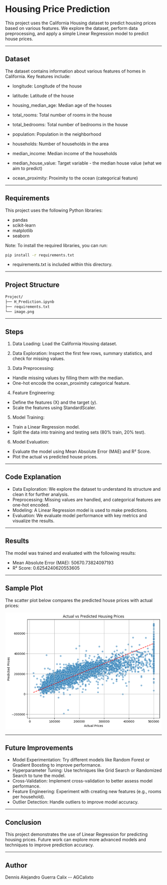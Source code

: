 # Housing Price Prediction

This project uses the California Housing dataset to predict housing prices based on various features. We explore the dataset, perform data preprocessing, and apply a simple Linear Regression model to predict house prices.

---

## Dataset

The dataset contains information about various features of homes in California. Key features include:

- longitude: Longitude of the house

- latitude: Latitude of the house

- housing_median_age: Median age of the houses

- total_rooms: Total number of rooms in the house

- total_bedrooms: Total number of bedrooms in the house

- population: Population in the neighborhood

- households: Number of households in the area

- median_income: Median income of the households

- median_house_value: Target variable - the median house value (what we aim to predict)

- ocean_proximity: Proximity to the ocean (categorical feature)

---

## Requirements

This project uses the following Python libraries:

- pandas
- scikit-learn
- matplotlib
- seaborn

Note: To install the required libraries, you can run:

```bash
pip install -r requirements.txt
```

- requirements.txt is included within this directory.

---

## Project Structure 

```plaintext
Project/
├── H_Prediction.ipynb
├── requirements.txt
└── image.png
```
---

## Steps

1. Data Loading: Load the California Housing dataset.

2. Data Exploration: Inspect the first few rows, summary statistics, and check for missing values.

3. Data Preprocessing:
- Handle missing values by filling them with the median.
- One-hot encode the ocean_proximity categorical feature.

4. Feature Engineering:
- Define the features (X) and the target (y).
- Scale the features using StandardScaler.

5. Model Training:
- Train a Linear Regression model.
- Split the data into training and testing sets (80% train, 20% test).


6. Model Evaluation:
- Evaluate the model using Mean Absolute Error (MAE) and R² Score.
- Plot the actual vs predicted house prices.

---

## Code Explanation

- Data Exploration: We explore the dataset to understand its structure and clean it for further analysis.
- Preprocessing: Missing values are handled, and categorical features are one-hot encoded.
- Modeling: A Linear Regression model is used to make predictions.
- Evaluation: We evaluate model performance with key metrics and visualize the results.

---

## Results

The model was trained and evaluated with the following results:

- Mean Absolute Error (MAE): 50670.73824097193
- R² Score: 0.6254240620553605

---

## Sample Plot

The scatter plot below compares the predicted house prices with actual prices:

![Scatter plot comparing actual vs predicted house prices](image.png)

---

## Future Improvements

- Model Experimentation: Try different models like Random Forest or Gradient Boosting to improve performance.
- Hyperparameter Tuning: Use techniques like Grid Search or Randomized Search to tune the model.
- Cross-Validation: Implement cross-validation to better assess model performance.
- Feature Engineering: Experiment with creating new features (e.g., rooms per household).
- Outlier Detection: Handle outliers to improve model accuracy.

---

## Conclusion

This project demonstrates the use of Linear Regression for predicting housing prices. Future work can explore more advanced models and techniques to improve prediction accuracy.

---

## Author

Dennis Alejandro Guerra Calix -- AGCalixto 

